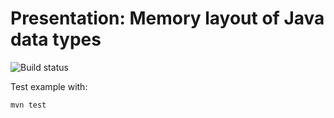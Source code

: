 Presentation: Memory layout of Java data types
======================================

![Build status](https://travis-ci.org/speechkey/article_java-internals_java-objects-layout.svg "Build status")

Test example with:

	mvn test